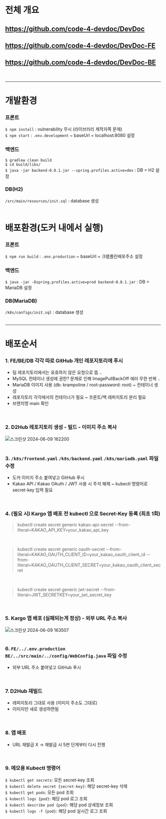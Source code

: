 # 전체 개요  
## https://github.com/code-4-devdoc/DevDoc  
## https://github.com/code-4-devdoc/DevDoc-FE  
## https://github.com/code-4-devdoc/DevDoc-BE  
<br/>

---

# 개발환경
### 프론트
`$ npm install` : vulnerability 무시 (라이브러리 제작자쪽 문제)
<br/>
`$ npm start` : `.env.development` ~ baseUrl = localhost:8080 설정
<br/>

### 백엔드
`$ gradlew clean build`
<br/>
`$ cd build/libs/`
<br/>
`$ java -jar backend-0.0.1.jar --spring.profiles.active=dev` : DB = H2 설정
<br/>

### DB(H2)
`/src/main/resources/init.sql` : database 생성
<br/>
<br/>

# 배포환경(도커 내에서 실행)
### 프론트
`$ npm run build` : `.env.production` ~ baseUrl = 크램폴린배포주소 설정
<br/>

### 백엔드
`$ java -jar -Dspring.profiles.active=prod backend-0.0.1.jar` : DB = MariaDB 설정
<br/>

### DB(MariaDB)
`/k8s/configs/init.sql` : database 생성
<br/>
<br/>

---

# 배포순서
### 1. FE/BE/DB 각각 따로 GitHub 개인 레포지토리에 푸시
- 팀 레포지토리에서는 유효하지 않은 요청으로 뜸 ..
- MySQL 컨테이너 생성에 권한? 문제로 인해 ImagePullBackOff 에러 무한 반복 ..
- MariaDB 이미지 사용 (db: krampoline / root-password: root) ~ 컨테이너 생성
- 레포지토리 각각에서의 컨테이너가 필요 ~ 프론트/백 레퍼지토리 분리 필요
- 브랜치명 main 확인
<br/>

### 2. D2Hub 레포지토리 생성 - 빌드 - 이미지 주소 복사  
![스크린샷 2024-06-09 162200](https://github.com/code-4-devdoc/dev-prod-test/assets/130027416/646d290e-fdc3-44c8-a99b-594f2317fa6d)
<br/>
<br/>

### 3. `/k8s/frontend.yaml` `/k8s/backend.yaml` `/k8s/mariadb.yaml` 파일 수정  
- 도커 이미지 주소 붙여넣고 GitHub 푸시
- Kakao API / Kakao OAuth / JWT 사용 시 주석 해제 ~ kubectl 명령어로 secret-key 입력 필요
<br/>

### 4. (필요 시) Kargo 앱 배포 전 kubectl 으로 Secret-Key 등록 (최초 1회)  
> kubectl create secret generic kakao-api-secret --from-literal=KAKAO_API_KEY=your_kakao_api_key
<br/>

> kubectl create secret generic oauth-secret --from-literal=KAKAO_OAUTH_CLIENT_ID=your_kakao_oauth_client_id --from-literal=KAKAO_OAUTH_CLIENT_SECRET=your_kakao_oauth_client_secret
<br/>

> kubectl create secret generic jwt-secret --from-literal=JWT_SECRETKEY=your_jwt_secret_key
<br/>

### 5. Kargo 앱 배포 (실패되는게 정상) - 외부 URL 주소 복사
![스크린샷 2024-06-09 163507](https://github.com/code-4-devdoc/dev-prod-test/assets/130027416/f38cd61d-20e3-4a78-8655-e562fc793b59)
<br/>
<br/>

### 6. `FE/../.env.production` `BE/../src/main/../config/WebConfig.java` 파일 수정
- 외부 URL 주소 붙여넣고 GitHub 푸시
<br/>

### 7. D2Hub 재빌드
- 레퍼지토리 그대로 사용 (이미지 주소도 그대로)
- 이미지만 새로 생성하면됨
<br/>

### 8. 앱 배포
- URL 재발급 X -> 재발급 시 5번 단계부터 다시 진행
<br/>

### 9. 메모용 Kubectl 명령어
`$ kubectl get secrets`: 모든 secret-key 조회
<br/>
`$ kubectl delete secret {secret-key}`: 해당 secret-key 삭제
<br/>
`$ kubectl get pods`: 모든 pod 조회
<br/>
`$ kubectl logs {pod}`: 해당 pod 로그 조회
<br/>
`$ kubectl describe pod {pod}`: 해당 pod 상세정보 조회
<br/>
`$ kubectl logs -f {pod}`: 해당 pod 실시간 로그 조회

